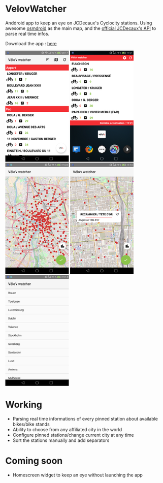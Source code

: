 # VelovWatcher
Anddroid app to keep an eye on JCDecaux's Cyclocity stations. Using awesome [osmdroid](https://github.com/osmdroid/osmdroid) as the main map, and the [official JCDecaux's API](https://developer.jcdecaux.com/#/opendata/vls?page=getstarted) to parse real time infos.

Download the app : [here](https://drive.google.com/file/d/11327mIVy2rUD-66QTO-vW7L2vvFiGysZ/view?usp=sharing)


<img src="app.png" height="350" width="200"> <img src="homescreen.png" height="350" width="200"> <img src="city.png" height="350" width="200"> <img src="station.png" height="350" width="200"> <img src="contracts.png" height="350" width="200">

# Working
* Parsing real time informations of every pinned station about available bikes/bike stands
* Ability to choose from any affiliated city in the world
* Configure pinned stations/change current city at any time
* Sort the stations manually and add separators

# Coming soon
* Homescreen widget to keep an eye without launching the app
